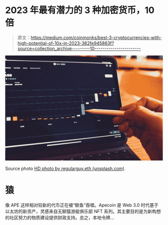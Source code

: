# 2023 年最有潜力的 3 种加密货币，10 倍

> 原文：<https://medium.com/coinmonks/best-3-cryptocurrencies-with-high-potential-of-10x-in-2023-362fe945863f?source=collection_archive---------10----------------------->

![](img/68fc47e29e54b25856b649a9e5e55121.png)

Source photo [HD photo by regularguy.eth (unsplash.com)](https://unsplash.com/photos/UqILKDhWiFw)

# 猿

像 APE 这样相对较新的代币正在被“鲸鱼”吞噬。Apecoin 是 Web 3.0 时代基于以太坊的新资产，灵感来自无聊猿游艇俱乐部 NFT 系列。其主要目的是为新构想的社区努力的物质建设提供财政支持。总之，本地令牌…